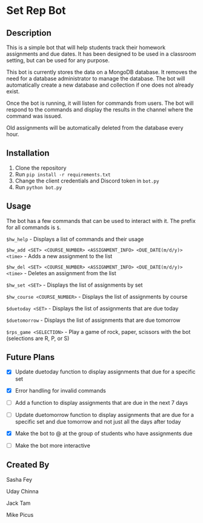 # Set Rep Bot

## Description

This is a simple bot that will help students track their homework assignments and due dates. It has been designed to be used in a classroom setting, but can be used for any purpose. 

This bot is currently stores the data on a MongoDB database. It removes the need for a database administrator to manage the database. The bot will automatically create a new database and collection if one does not already exist.

Once the bot is running, it will listen for commands from users. The bot will respond to the commands and display the results in the channel where the command was issued.

Old assignments will be automatically deleted from the database every hour.

## Installation

1. Clone the repository
2. Run `pip install -r requirements.txt`
3. Change the client credentials and Discord token in `bot.py`
4. Run `python bot.py`


## Usage

The bot has a few commands that can be used to interact with it. The prefix for all commands is `$`.

`$hw_help` - Displays a list of commands and their usage

`$hw_add <SET> <COURSE_NUMBER> <ASSIGNMENT_INFO> <DUE_DATE(m/d/y)> <time>` - Adds a new assignment to the list

`$hw_del <SET> <COURSE_NUMBER> <ASSIGNMENT_INFO> <DUE_DATE(m/d/y)> <time>` - Deletes an assignment from the list

`$hw_set <SET>` - Displays the list of assignments by set

`$hw_course <COURSE_NUMBER>` - Displays the list of assignments by course

`$duetoday <SET>` - Displays the list of assignments that are due today

`$duetomorrow` - Displays the list of assignments that are due tomorrow

`$rps_game <SELECTION>` - Play a game of rock, paper, scissors with the bot (selections are R, P, or S)

## Future Plans

- [x] Update duetoday function to display assignments that due for a specific set

- [x] Error handling for invalid commands

- [ ] Add a function to display assignments that are due in the next 7 days

- [ ] Update duetomorrow function to display assignments that are due for a specific set and due tomorrow and not just all the days after today

- [x] Make the bot to @ at the group of students who have assignments due

- [ ] Make the bot more interactive

## Created By

Sasha Fey

Uday Chinna

Jack Tam

Mike Picus
